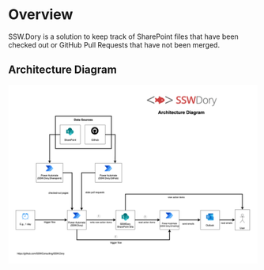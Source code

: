 # Overview 
SSW.Dory is a solution to keep track of SharePoint files that have been checked out or GitHub Pull Requests that have not been merged. 

## Architecture Diagram

![SSW Dory architecture diagram](./docs/public/dory-architecture-diagram.png)
